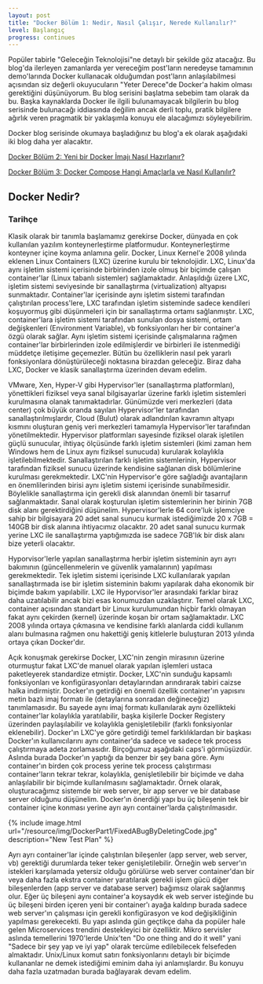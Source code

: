 ```yaml
---
layout: post
title: "Docker Bölüm 1: Nedir, Nasıl Çalışır, Nerede Kullanılır?"
level: Başlangıç
progress: continues
---
```


Popüler tabirle "Geleceğin Teknolojisi"ne detaylı bir şekilde göz atacağız. Bu blog'da ilerleyen zamanlarda yer vereceğim post'ların neredeyse tamamının demo'larında Docker kullanacak olduğumdan post'ların anlaşılabilmesi açısından siz değerli okuyucuların "Yeter Derece"de Docker'a hakim olması gerektiğini düşünüyorum. Bu blog serisini başlatma sebebim tam olarak da bu. Başka kaynaklarda Docker ile ilgili bulunamayacak bilgilerin bu blog serisinde bulunacağı iddiasında değilim ancak derli toplu, pratik bilgilere ağırlık veren pragmatik bir yaklaşımla konuyu ele alacağımızı söyleyebilirim.

Docker blog serisinde okumaya başladığınız bu blog'a ek olarak aşağıdaki iki blog daha yer alacaktır.

[Docker Bölüm 2: Yeni bir Docker İmajı Nasıl Hazırlanır?](/docker-yeni-imaj-hazirlama/)

[Docker Bölüm 3: Docker Compose Hangi Amaçlarla ve Nasıl Kullanılır?](/docker-compose-nasil-kullanilir/)

## Docker Nedir?

### Tarihçe

Klasik olarak bir tanımla başlamamız gerekirse Docker, dünyada en çok kullanılan yazılım konteynerleştirme platformudur. Konteynerleştirme konteyner içine koyma anlamına gelir. Docker, Linux Kernel'e 2008 yılında eklenen Linux Containers (LXC) üzerine kurulu bir teknolojidir. LXC, Linux'da aynı işletim sistemi içerisinde birbirinden izole olmuş bir biçimde çalışan container'lar (Linux tabanlı sistemler) sağlamaktadır. Anlaşıldığı üzere LXC, işletim sistemi seviyesinde bir sanallaştırma (virtualization) altyapısı sunmaktadır. Container'lar içerisinde aynı işletim sistemi tarafından çalıştırılan process'lere, LXC tarafından işletim sisteminde sadece kendileri koşuyormuş gibi düşünmeleri için bir sanallaştırma ortamı sağlanmıştır. LXC, container'lara işletim sistemi tarafından sunulan dosya sistemi, ortam değişkenleri (Environment Variable), vb fonksiyonları her bir container'a özgü olarak sağlar. Aynı işletim sistemi içerisinde çalışmalarına rağmen container'lar birbirlerinden izole edilmişlerdir ve birbirleri ile istenmediği müddetçe iletişime geçemezler. Bütün bu özelliklerin nasıl pek yararlı fonksiyonlara dönüştürüleceği noktasına birazdan geleceğiz. Biraz daha LXC, Docker ve klasik sanallaştırma üzerinden devam edelim.

VMware, Xen, Hyper-V gibi Hypervisor'ler (sanallaştırma platformları), yönettikleri fiziksel veya sanal bilgisayarlar üzerine farklı işletim sistemleri kurulmasına olanak tanımaktadırlar. Günümüzde veri merkezleri (data center) çok büyük oranda sayılan Hypervisor'ler tarafından sanallaştırılmışlardır, Cloud (Bulut) olarak adlandırılan kavramın altyapı kısmını oluşturan geniş veri merkezleri tamamıyla Hypervisor'ler tarafından yönetilmektedir. Hypervisor platformları sayesinde fiziksel olarak işletilen güçlü sunucular, ihtiyaç ölçüsünde farklı işletim sistemleri (kimi zaman hem Windows hem de Linux aynı fiziksel sunucuda) kurularak kolaylıkla işletilebilmektedir. Sanallaştırılan farklı işletim sistemlerinin, Hypervisor tarafından fiziksel sunucu üzerinde kendisine sağlanan disk bölümlerine kurulması gerekmektedir. LXC'nin Hypervisor'e göre sağladığı avantajların en önemlilerinden birisi aynı işletim sistemi içerisinde sunabilmesidir. Böylelikle sanallaştırma için gerekli disk alanından önemli bir tasarruf sağlanmaktadır. Sanal olarak koşturulan işletim sistemlerinin her birinin 7GB disk alanı gerektirdiğini düşünelim. Hypervisor'lerle 64 core'luk işlemciye sahip bir bilgisayara 20 adet sanal sunucu kurmak istediğimizde 20 x 7GB = 140GB bir disk alanına ihtiyacımız olacaktır. 20 adet sanal sunucu kurmak yerine LXC ile sanallaştırma yaptığımızda ise sadece 7GB'lık bir disk alanı bize yeterli olacaktır.

Hyporvisor'lerle yapılan sanallaştırma herbir işletim sisteminin ayrı ayrı bakımının (güncellenmelerin ve güvenlik yamalarının) yapılması gerekmektedir. Tek işletim sistemi içerisinde LXC kullanılarak yapılan sanallaştırmada ise bir işletim sisteminin bakımı yapılarak daha ekonomik bir biçimde bakım yapılabilir. LXC ile Hyporvisor'ler arasındaki farklar biraz daha uzatılabilir ancak bizi esas konumuzdan uzaklaştırır. Temel olarak LXC, container açısından standart bir Linux kurulumundan hiçbir farklı olmayan fakat aynı çekirden (kernel) üzerinde koşan bir ortam sağlamaktadır. LXC 2008 yılında ortaya çıkmasına ve kendisine farklı alanlarda ciddi kullanım alanı bulmasına rağmen onu hakettiği geniş kitlelerle buluşturan 2013 yılında ortaya çıkan Docker'dır.

Açık konuşmak gerekirse Docker, LXC'nin zengin mirasının üzerine oturmuştur fakat LXC'de manuel olarak yapılan işlemleri ustaca paketleyerek standardize etmiştir. Docker, LXC'nin sunduğu kapsamlı fonksiyonları ve konfigürasyonları detaylarından arındırarak tabiri caizse halka indirmiştir. Docker'ın getirdiği en önemli özellik container'ın yapısını metin bazlı imaj formatı ile (detaylarına sonradan değineceğiz) tanımlamasıdır. Bu sayede aynı imaj formatı kullanılarak aynı özellikteki container'lar kolaylıkla yaratılabilir, başka kişilerle Docker Registery üzerinden paylaşılabilir ve kolaylıkla genişletilebilir (farklı fonksiyonlar eklenebilir). Docker'ın LXC'ye göre getirdiği temel farklılıklardan bir başkası Docker'ın kullanıcılarını aynı container'da sadece ve sadece tek process çalıştırmaya adeta zorlamasıdır. Birçoğumuz aşağıdaki caps'i görmüşüzdür. Aslında burada Docker'ın yaptığı da benzer bir şey bana göre. Aynı container'ın birden çok process yerine tek process çalıştırması container'ların tekrar tekrar, kolaylıkla, genişletilebilir bir biçimde ve daha anlaşılabilir bir biçimde kullanılmasını sağlamaktadır. Örnek olarak, oluşturacağımız sistemde bir web server, bir app server ve bir database server olduğunu düşünelim. Docker'ın önerdiği yapı bu üç bileşenin tek bir container içine konması yerine ayrı ayrı container'larda çalıştırılmasıdır. 

{% include image.html url="/resource/img/DockerPart1/FixedABugByDeletingCode.jpg" description="New Test Plan" %}

Ayrı ayrı container'lar içinde çalıştırılan bileşenler (app server, web server, vb) gerektiği durumlarda teker teker genişletilebilir. Örneğin web server'ın istekleri karşılamada yetersiz olduğu görülürse web server container'dan bir veya daha fazla ekstra container yaratılarak gerekli işlem gücü diğer bileşenlerden (app server ve database server) bağımsız olarak sağlanmış olur. Eğer üç bileşeni aynı container'a koysaydık ek web server isteğinde bu üç bileşeni birden içeren yeni bir container'ı ayağa kaldırıp burada sadece web server'ın çalışması için gerekli konfigürasyon ve kod değişikliğinin yapılması gerekecekti. Bu yapı aslında gün geçtikçe daha da popüler hale gelen Microservices trendini destekleyici bir özelliktir. Mikro servisler aslında temellerini 1970'lerde Unix'ten "Do one thing and do it well" yani "Sadece bir şey yap ve iyi yap" olarak tercüme edilebilecek felsefeden almaktadır. Unix/Linux komut satırı fonksiyonlarını detaylı bir biçimde kullananlar ne demek istediğimi eminim daha iyi anlamışlardır. Bu konuyu daha fazla uzatmadan burada bağlayarak devam edelim. 
